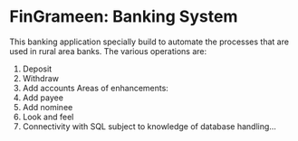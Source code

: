 # FinGrameen: Banking System
 This banking application specially build to automate the processes that are
 used in rural area banks. 
 The various operations are:
 1. Deposit
 2. Withdraw
 3. Add accounts
 Areas of enhancements:
 1. Add payee
 2. Add nominee
 3. Look and feel
 4. Connectivity with SQL subject to knowledge of database handling...
